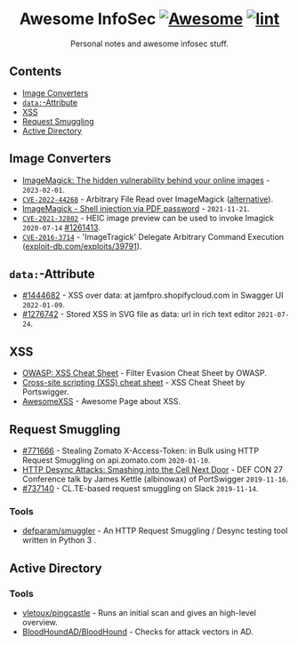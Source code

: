 <div align="center">

<!-- title -->

<!--lint ignore no-dead-urls-->

# Awesome InfoSec [![Awesome](https://awesome.re/badge.svg)](https://awesome.re) [![lint](https://github.com/spekulatius/awesome-infosec/actions/workflows/lint.yaml/badge.svg)](https://github.com/spekulatius/awesome-infosec/actions/workflows/lint.yaml)

<!-- subtitle -->

Personal notes and awesome infosec stuff.

<!-- image -->

<!--
<a href="" target="_blank" rel="noopener noreferrer">
  <img src="" />
</a>
-->

<!-- description -->

</div>

<!-- TOC -->

## Contents

- [Image Converters](#image-converters)
- [`data:`-Attribute](#data-attribute)
- [XSS](#xss)
- [Request Smuggling](#request-smuggling)
- [Active Directory](#active-directory)

<!-- CONTENT -->

## Image Converters

- [ImageMagick: The hidden vulnerability behind your online images](https://www.metabaseq.com/imagemagick-zero-days/) - `2023-02-01`.
- [`CVE-2022-44268`](https://github.com/duc-nt/CVE-2022-44268-ImageMagick-Arbitrary-File-Read-PoC) - Arbitrary File Read over ImageMagick ([alternative](https://github.com/voidz0r/CVE-2022-44268)).
- [ImageMagick - Shell injection via PDF password](https://insert-script.blogspot.com/2020/11/imagemagick-shell-injection-via-pdf.html) - `2021-11-21`.
- [`CVE-2021-32802`](https://nvd.nist.gov/vuln/detail/CVE-2021-32802) - HEIC image preview can be used to invoke Imagick `2020-07-14` [#1261413](https://hackerone.com/reports/1261413).
- [`CVE-2016-3714`](https://nvd.nist.gov/vuln/detail/CVE-2016-3714) - 'ImageTragick' Delegate Arbitrary Command Execution ([exploit-db.com/exploits/39791](https://www.exploit-db.com/exploits/39791)).

## `data:`-Attribute

- [#1444682](https://hackerone.com/reports/1444682) - XSS over data: at jamfpro.shopifycloud.com in Swagger UI `2022-01-09`.
- [#1276742](https://hackerone.com/reports/1276742) - Stored XSS in SVG file as data: url in rich text editor `2021-07-24`.

## XSS

- [OWASP: XSS Cheat Sheet](https://cheatsheetseries.owasp.org/cheatsheets/XSS_Filter_Evasion_Cheat_Sheet.html) - Filter Evasion Cheat Sheet by OWASP.
- [Cross-site scripting (XSS) cheat sheet](https://portswigger.net/web-security/cross-site-scripting/cheat-sheet) - XSS Cheat Sheet by Portswigger.
- [AwesomeXSS](https://github.com/s0md3v/AwesomeXSS) - Awesome Page about XSS.

## Request Smuggling

- [#771666](https://hackerone.com/reports/771666) - Stealing Zomato X-Access-Token: in Bulk using HTTP Request Smuggling on api.zomato.com `2020-01-10`.
- [HTTP Desync Attacks: Smashing into the Cell Next Door](https://www.youtube.com/watch?v=w-eJM2Pc0KI) - DEF CON 27 Conference talk by James Kettle (albinowax) of PortSwigger `2019-11-16`.
- [#737140](https://hackerone.com/reports/737140) - CL.TE-based request smuggling on Slack `2019-11-14`.

### Tools

- [defparam/smuggler](https://github.com/defparam/smuggler) - An HTTP Request Smuggling / Desync testing tool written in Python 3 .

## Active Directory

### Tools

- [vletoux/pingcastle](https://github.com/vletoux/pingcastle) - Runs an initial scan and gives an high-level overview.
- [BloodHoundAD/BloodHound](https://github.com/BloodHoundAD/BloodHound) - Checks for attack vectors in AD.

<!-- END CONTENT -->
